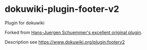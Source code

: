 # dokuwiki-plugin-footer-v2

Plugin for dokuwiki

Forked from [Hans-Juergen Schuemmer's excellent original plugin](https://github.com/Juergen-aus-Zuendorf/dokuwiki-plugin-footer).

Description see https://www.dokuwiki.org/plugin:footerv2